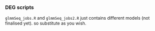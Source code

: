 ### DEG scripts

`glmmSeq_jobs.R` and `glmmSeq_jobs2.R` just contains different models (not finalised yet). so substitute as you wish.
